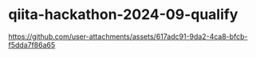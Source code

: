 # qiita-hackathon-2024-09-qualify

https://github.com/user-attachments/assets/617adc91-9da2-4ca8-bfcb-f5dda7f86a65
